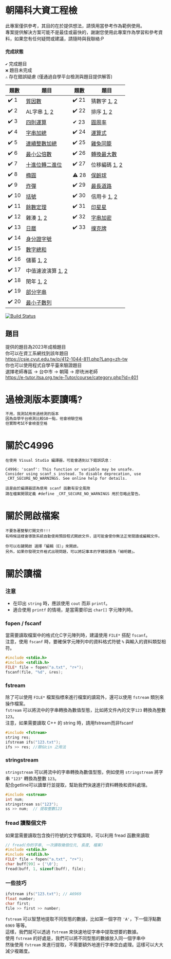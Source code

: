 ﻿# 朝陽科大資工程檢
此專案僅供參考，其目的在於提供想法，請慎用當參考作為範例使用。  
專案提供解決方案可能不是最佳或最快的，謝謝您使用此專案作為學習和參考資料，如果您有任何疑問或建議，請隨時與我聯絡:P  


#### 完成狀態
`✔️` 完成題目  
`❌` 題目未完成  
`⚠️` 存在錯誤疑慮 (僅通過自學平台檢測與題目提供解答)  


| 題數 | 題目                                                                                                                                                                                                    | 題數 | 題目                                                                                                                                                                                                 | 
| - |-------------------------------------------------------------------------------------------------------------------------------------------------------------------------------------------------------| - |----------------------------------------------------------------------------------------------------------------------------------------------------------------------------------------------------|
| ✔️ 1  | [質因數](https://github.com/creeper531100/2023-cyutcsie-exam/blob/master/%E4%B8%80%E8%88%AC/1.cpp)                                                                                                       | ✔️ 21 | 猜數字 [1](https://github.com/creeper531100/2023-cyutcsie-exam/blob/master/%E6%9C%80%E7%9F%AD/21.cpp), [2](https://github.com/creeper531100/2023-cyutcsie-exam/blob/master/%E4%B8%80%E8%88%AC/21.cpp) |
| ✔️ 2  | AL字串 [1](https://github.com/creeper531100/2023-cyutcsie-exam/blob/master/%E6%9C%80%E7%9F%AD/1.cpp), [2](https://github.com/creeper531100/2023-cyutcsie-exam/blob/master/%E4%B8%80%E8%88%AC/2.cpp)     | ✔️ 22 | 排序 [1](https://github.com/creeper531100/2023-cyutcsie-exam/blob/master/%E6%9C%80%E7%9F%AD/22.cpp), [2](https://github.com/creeper531100/2023-cyutcsie-exam/blob/master/%E4%B8%80%E8%88%AC/22.cpp) 
| ✔️ 3  | [四則運算](https://github.com/creeper531100/2023-cyutcsie-exam/blob/master/%E4%B8%80%E8%88%AC/3.cpp)                                                                                                      | ✔ 23 | [圓周率](https://github.com/creeper531100/2023-cyutcsie-exam/blob/master/%E4%B8%80%E8%88%AC/23.cpp)                                                                                                   
| ✔️ 4  | [字串加總](https://github.com/creeper531100/2023-cyutcsie-exam/blob/master/%E4%B8%80%E8%88%AC/4.cpp)                                                                                                      | ✔️ 24 | [運算式](https://github.com/creeper531100/2023-cyutcsie-exam/blob/master/%E4%B8%80%E8%88%AC/24.cpp)                                                                                                   
| ✔️ 5  | [連續整數加總](https://github.com/creeper531100/2023-cyutcsie-exam/blob/master/%E4%B8%80%E8%88%AC/5.cpp)                                                                                                    | ✔️ 25 | [雞兔同籠](https://github.com/creeper531100/2023-cyutcsie-exam/blob/master/%E4%B8%80%E8%88%AC/25.cpp)                                                                                                  
| ✔️ 6  | [最小公倍數](https://github.com/creeper531100/2023-cyutcsie-exam/blob/master/%E4%B8%80%E8%88%AC/6.cpp)                                                                                                     | ✔️ 26 | [轉換最大數](https://github.com/creeper531100/2023-cyutcsie-exam/blob/master/%E4%B8%80%E8%88%AC/26.cpp)                                                                                                 
| ✔️ 7  | [十進位轉二進位](https://github.com/creeper531100/2023-cyutcsie-exam/blob/master/%E4%B8%80%E8%88%AC/7.cpp)                                                                                                   | ✔️ 27 | 位移編碼 [1](https://github.com/creeper531100/2023-cyutcsie-exam/blob/master/%E6%9C%80%E7%9F%AD/27.cpp), [2](https://github.com/creeper531100/2023-cyutcsie-exam/blob/master/%E4%B8%80%E8%88%AC/27.cpp)                                                                                                  
| ✔️ 8  | [橢圓](https://github.com/creeper531100/2023-cyutcsie-exam/blob/master/%E4%B8%80%E8%88%AC/8.cpp)                                                                                                        | ⚠️ 28 | [保齡球](https://github.com/creeper531100/2023-cyutcsie-exam/blob/master/%E4%B8%80%E8%88%AC/28.cpp)                                                                                                   
| ✔️ 9  | [炸彈](https://github.com/creeper531100/2023-cyutcsie-exam/blob/master/%E4%B8%80%E8%88%AC/9.cpp)                                                                                                        | ✔️ 29 | [最長道路](https://github.com/creeper531100/2023-cyutcsie-exam/blob/master/%E4%B8%80%E8%88%AC/29.cpp)                                                                                                  
| ✔️ 10 | [括號](https://github.com/creeper531100/2023-cyutcsie-exam/blob/master/%E4%B8%80%E8%88%AC/10.cpp)                                                                                                       | ✔️ 30 | 信用卡 [1](https://github.com/creeper531100/2023-cyutcsie-exam/blob/master/%E6%9C%80%E7%9F%AD/27.cpp), [2](https://github.com/creeper531100/2023-cyutcsie-exam/blob/master/%E4%B8%80%E8%88%AC/30.cpp)                                                                                                   
| ✔️ 11 | [餘數定理](https://github.com/creeper531100/2023-cyutcsie-exam/blob/master/%E4%B8%80%E8%88%AC/11.cpp)                                                                                                     | ✔️ 31 | [印星星](https://github.com/creeper531100/2023-cyutcsie-exam/blob/master/%E4%B8%80%E8%88%AC/31.cpp)                                                                                                   
| ✔️ 12 | 雜湊 [1](https://github.com/creeper531100/2023-cyutcsie-exam/blob/master/%E6%9C%80%E7%9F%AD/12.cpp), [2](https://github.com/creeper531100/2023-cyutcsie-exam/blob/master/%E4%B8%80%E8%88%AC/12.cpp)     | ✔️ 32 | [字串加密](https://github.com/creeper531100/2023-cyutcsie-exam/blob/master/%E4%B8%80%E8%88%AC/32.cpp)                                                                                                  
| ✔️ 13 | [日曆](https://github.com/creeper531100/2023-cyutcsie-exam/blob/master/%E4%B8%80%E8%88%AC/13.cpp)                                                                                                       | ✔️ 33 | [撲克牌](https://github.com/creeper531100/2023-cyutcsie-exam/blob/master/%E4%B8%80%E8%88%AC/33.cpp)                                                                                                   
| ✔️ 14 | [身分證字號](https://github.com/creeper531100/2023-cyutcsie-exam/blob/master/%E4%B8%80%E8%88%AC/14.cpp)                                                                                                    |
| ✔️ 15 | [數字總和](https://github.com/creeper531100/2023-cyutcsie-exam/blob/master/%E4%B8%80%E8%88%AC/15.cpp)                                                                                                     |
| ✔️ 16 | 儲蓄 [1](https://github.com/creeper531100/2023-cyutcsie-exam/blob/master/%E6%9C%80%E7%9F%AD/16.cpp), [2](https://github.com/creeper531100/2023-cyutcsie-exam/blob/master/%E4%B8%80%E8%88%AC/16.cpp)     |
| ✔️ 17 | 中值濾波演算 [1](https://github.com/creeper531100/2023-cyutcsie-exam/blob/master/%E6%9C%80%E7%9F%AD/17.cpp), [2](https://github.com/creeper531100/2023-cyutcsie-exam/blob/master/%E4%B8%80%E8%88%AC/17.cpp) |
| ✔️ 18 | 閏年 [1](https://github.com/creeper531100/2023-cyutcsie-exam/blob/master/%E6%9C%80%E7%9F%AD/18.cpp), [2](https://github.com/creeper531100/2023-cyutcsie-exam/blob/master/%E4%B8%80%E8%88%AC/18.cpp)     |
| ✔️ 19 | [部分字串](https://github.com/creeper531100/2023-cyutcsie-exam/blob/master/%E4%B8%80%E8%88%AC/19.cpp)                                                                                                     |
| ✔️ 20 | [最小子數列](https://github.com/creeper531100/2023-cyutcsie-exam/blob/master/%E4%B8%80%E8%88%AC/20.cpp)                                                                                                    |

[![Build Status](https://travis-ci.org/joemccann/dillinger.svg?branch=master)]()

## 題目

提供的題目為2023年成檢題目  
你可以在資工系網找到該年題目  
https://csie.cyut.edu.tw/p/412-1044-811.php?Lang=zh-tw  
你也可以使用程式自學平臺來驗證題目  
選擇老師專區 -> 台中市 -> 朝陽 -> 廖珗洲老師  
https://e-tutor.itsa.org.tw/e-Tutor/course/category.php?id=401  

# 過檢測版本要讀嗎?  

```cpp
不用，我測試用來過檢測的版本  
因為自學平台檢測比較G8一點，他會檢驗空格  
但實際考試不會檢查空格  
```

# 關於C4996

	在使用 Visual Studio 編譯器，可能會遇到以下錯誤訊息：
	
	C4996: 'scanf': This function or variable may be unsafe. 
	Consider using scanf_s instead. To disable deprecation, use _CRT_SECURE_NO_WARNINGS. See online help for details.
	
	這是由於編譯器認為使用 scanf 函數有安全風險
	請在檔案開頭定義 #define _CRT_SECURE_NO_WARNINGS 用於忽略此警告。

# 關於開啟檔案

	不要急著雙擊打開文件!!!
	有時候這樣會導致系統自動使用預設程式開啟文件，這可能會使你無法正常閱讀或編輯文件。

	你可以右鍵開啟 選擇「編輯（E）」來開啟。
	另外，如果你發現文件格式出現問題，可以將記事本的字體設置為「細明體」。

# 關於讀檔
### 注意
- 在印出 `string` 時，應該使用 `cout` 而非 `printf`。
- 適合使用 `printf` 的情境，是當需要印出 `char[]` 字元陣列時。

### fopen / fscanf
當需要讀取檔案中的格式化C字元陣列時，建議使用 `FILE*` 搭配 `fscanf`。  
注意，使用 `fscanf` 時，要確保字元陣列中的資料格式符號 `%` 與輸入的資料類型相符。
```cpp
#include <stdio.h>
#include <stdlib.h>
FILE* file = fopen("a.txt", "r+");
fscanf(file, "%d", &res);
```
### fstream
除了可以使用 `FILE*` 檔案指標來進行檔案的讀寫外，還可以使用 `fstream` 類別來操作檔案。  
`fstream` 可以將流中的字串轉換為數值型態，比如將文件內的文字`123` 轉換為整數 `123`。  
注意，如果需要讀取 C++ 的 string 時，請用fstream而非fscanf
```cpp
#include <fstream>
string res;
ifstream ifs("123.txt");
ifs >> res; //類似cin 之用法
```
### stringstream

`stringstream` 可以將流中的字串轉換為數值型態，例如使用 `stringstream` 將字串 `"123"` 轉換為整數 `123`。  
配合getline可以讀單行並提取，幫助我們快速進行資料轉換和資料處理。
```cpp
#include <sstream>
int num;
stringstream ss("123");
ss >> num;  // 提取整數123
```
### fread 讀整個文件
如果當需要讀取包含換行符號的文字檔案時，可以利用 fread 函數來讀取
```cpp
// fread(你的字串, 一次讀取幾個位元, 長度, 檔案)
#include <stdio.h>
#include <stdlib.h>
FILE* file = fopen("a.txt", "r+");
char buff[99] = {'\0'};
fread(buff, 1, sizeof(buff), file);
```

### 一些技巧
```cpp
ifstream ifs("123.txt"); // A6969
float number;
char first;
file >> first >> number; 
```
`fstream` 可以智慧地提取不同型態的數據，比如第一個字符 `'A'`，下一個浮點數 `6969` 等等。  
這樣，我們就可以透過 `fstream` 來快速地從字串中提取想要的數據。  
使用 `fstream` 的好處是，我們可以將不同型態的數據放入同一個字串中  
然後使用 `fstream` 來進行提取，不需要額外地進行字串空白處理。這樣可以大大減少複雜度。  
